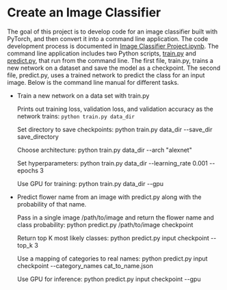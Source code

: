 # Create an Image Classifier

The goal of this project is to develop code for an image classifier built with PyTorch, and then convert it into a command line application. The code development process is documented in [Image Classifier Project.ipynb](https://github.com/iDataist/Create-an-Image-Classifier/blob/master/Image%20Classifier%20Project.ipynb). The command line application includes two Python scripts,  [train.py](https://github.com/iDataist/Create-an-Image-Classifier/blob/master/train.py) and [predict.py](https://github.com/iDataist/Create-an-Image-Classifier/blob/master/predict.py), that run from the command line. The first file, train.py, trains a new network on a dataset and save the model as a checkpoint. The second file, predict.py, uses a trained network to predict the class for an input image. Below is the command line manual for different tasks.

- Train a new network on a data set with train.py

  Prints out training loss, validation loss, and validation accuracy as the network trains: ```python train.py data_dir```

  Set directory to save checkpoints: python train.py data_dir --save_dir save_directory

  Choose architecture: python train.py data_dir --arch "alexnet"

  Set hyperparameters: python train.py data_dir --learning_rate 0.001 --epochs 3

  Use GPU for training: python train.py data_dir --gpu

- Predict flower name from an image with predict.py along with the probability of that name.

  Pass in a single image /path/to/image and return the flower name and class probability: python predict.py /path/to/image checkpoint

  Return top K most likely classes: python predict.py input checkpoint --top_k 3

  Use a mapping of categories to real names: python predict.py input checkpoint --category_names cat_to_name.json

  Use GPU for inference: python predict.py input checkpoint --gpu
